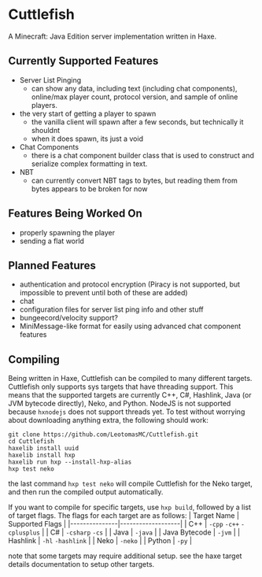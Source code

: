 # Cuttlefish
A Minecraft: Java Edition server implementation written in Haxe. 

## Currently Supported Features
- Server List Pinging
    - can show any data, including text (including chat components), online/max player count, protocol version, and sample of online players.
- the very start of getting a player to spawn
    - the vanilla client will spawn after a few seconds, but technically it shouldnt
    - when it does spawn, its just a void
- Chat Components
    - there is a chat component builder class that is used to construct and serialize complex formatting in text.
- NBT
    - can currently convert NBT tags to bytes, but reading them from bytes appears to be broken for now

## Features Being Worked On
- properly spawning the player
- sending a flat world

## Planned Features
- authentication and protocol encryption (Piracy is not supported, but impossible to prevent until both of these are added)
- chat
- configuration files for server list ping info and other stuff
- bungeecord/velocity support?
- MiniMessage-like format for easily using advanced chat component features

## Compiling
Being written in Haxe, Cuttlefish can be compiled to many different targets. Cuttlefish only supports sys targets that have threading support. This means that the supported targets are currently C++, C#, Hashlink, Java (or JVM bytecode directly), Neko, and Python. NodeJS is not supported because `hxnodejs` does not support threads yet. To test without worrying about downloading anything extra, the following should work:
```
git clone https://github.com/LeotomasMC/Cuttlefish.git
cd Cuttlefish
haxelib install uuid
haxelib install hxp
haxelib run hxp --install-hxp-alias
hxp test neko
```
the last command `hxp test neko` will compile Cuttlefish for the Neko target, and then run the compiled output automatically.
<!-- neko is the "default" target here because a barebones haxe installion will include it, while other targets may require additional setup><-->
If you want to compile for specific targets, use `hxp build`, followed by a list of target flags. The flags for each target are as follows:
| Target Name   | Supported Flags   |
|---------------|-------------------|
| C++           | `-cpp` `-c++` `-cplusplus` |
| C#            | `-csharp` `-cs`   |
| Java          | `-java`           |
| Java Bytecode | `-jvm`            |
| Hashlink      | `-hl` `-hashlink` |
| Neko          | `-neko`           |
| Python        | `-py`             |

note that some targets may require additional setup. see the haxe target details documentation to setup other targets. 
